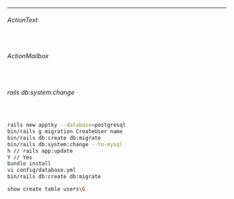 ###### 
---

###### ActionText

```sh

```


```sh

```

######  ActionMailbox
```sh

```


```sh

```

###### rails db:system:change 
```sh


rails new apptky --database=postgresql
bin/rails g migration CreateUser name
bin/rails db:create db:migrate
bin/rails db:system:change --to-mysql
h // rails app:update
Y // Yes
bundle install
vi config/database.yml
bin/rails db:create db:migrate

show create table users\G
```


```sh

```


```sh

```

